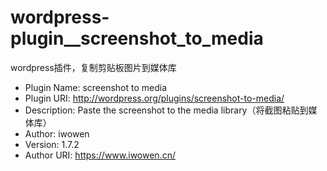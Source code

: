# wordpress-plugin__screenshot_to_media
wordpress插件，复制剪贴板图片到媒体库

- Plugin Name: screenshot to media
- Plugin URI: http://wordpress.org/plugins/screenshot-to-media/
- Description: Paste the screenshot to the media library（将截图粘贴到媒体库）
- Author: iwowen
- Version: 1.7.2
- Author URI: https://www.iwowen.cn/
